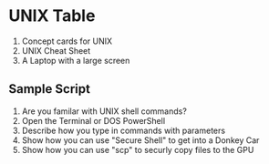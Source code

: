 # UNIX Table

1. Concept cards for UNIX
2. UNIX Cheat Sheet
3. A Laptop with a large screen

## Sample Script

1. Are you familar with UNIX shell commands?
2. Open the Terminal or DOS PowerShell
3. Describe how you type in commands with parameters
4. Show how you can use "Secure Shell" to get into a Donkey Car
5. Show how you can use "scp" to securly copy files to the GPU